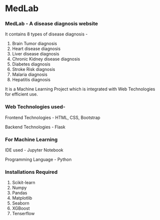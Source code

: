 # MedLab
### MedLab - A disease diagnosis website

It contains 8 types of disease diagnosis - 

1. Brain Tumor diagnosis 
2. Heart disease diagnosis 
3. Liver disease diagnosis 
4. Chronic Kidney disease diagnosis 
5. Diabetes diagnosis 
6. Stroke Risk diagnosis 
7. Malaria diagnosis 
8. Hepatitis diagnosis 

It is a Machine Learning Project which is integrated with Web Technologies for efficient use.

### Web Technologies used- 
Frontend Technologies - HTML, CSS, Bootstrap 

Backend Technologies - Flask

### For Machine Learning
IDE used - Jupyter Notebook

Programming Language - Python

### Installations Required

1. Scikit-learn
2. Numpy
3. Pandas
4. Matplotlib
5. Seaborn
6. XGBoost
7. Tenserflow


